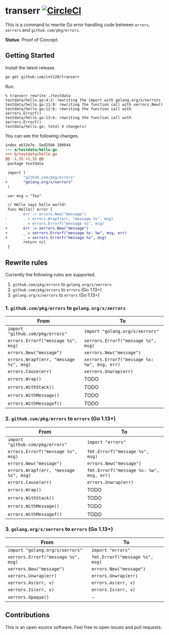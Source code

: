 # transerr [![CircleCI](https://circleci.com/gh/int128/transerr.svg?style=shield)](https://circleci.com/gh/int128/transerr)

This is a command to rewrite Go error handling code between `errors`, `xerrors` and `github.com/pkg/errors`.

**Status**: Proof of Concept.


## Getting Started

Install the latest release.

```sh
go get github.com/int128/transerr
```

Run.

```
% transerr rewrite ./testdata
testdata/hello.go:4:2: rewriting the import with golang.org/x/xerrors
testdata/hello.go:11:9: rewriting the function call with xerrors.New()
testdata/hello.go:12:6: rewriting the function call with xerrors.Errorf()
testdata/hello.go:13:6: rewriting the function call with xerrors.Errorf()
testdata/hello.go: total 4 change(s)
```

You can see the following changes.

```patch
index eb32e7e..5ed2504 100644
--- a/testdata/hello.go
+++ b/testdata/hello.go
@@ -1,15 +1,15 @@
 package testdata

 import (
-       "github.com/pkg/errors"
+       "golang.org/x/xerrors"
 )

 var msg = "foo"

 // Hello says hello world!
 func Hello() error {
-       err := errors.New("message")
-       _ = errors.Wrapf(err, "message %s", msg)
-       _ = errors.Errorf("message %s", msg)
+       err := xerrors.New("message")
+       _ = xerrors.Errorf("message %s: %w", msg, err)
+       _ = xerrors.Errorf("message %s", msg)
        return nil
 }
```


## Rewrite rules

Currently the following rules are supported.

1. `github.com/pkg/errors` to `golang.org/x/xerrors`
2. `github.com/pkg/errors` to `errors` (Go 1.13+)
3. `golang.org/x/xerrors` to `errors` (Go 1.13+)

### 1. `github.com/pkg/errors` to `golang.org/x/xerrors`

| From | To |
|------|----|
| `import "github.com/pkg/errors"` | `import "golang.org/x/xerrors"` |
| `errors.Errorf("message %s", msg)` | `xerrors.Errorf("message %s", msg)` |
| `errors.New("message")` | `xerrors.New("message")` |
| `errors.Wrapf(err, "message %s", msg)` | `xerrors.Errorf("message %s: %w", msg, err)` |
| `errors.Cause(err)` | `xerrors.Unwrap(err)` |
| `errors.Wrap()` | TODO |
| `errors.WithStack()` | TODO |
| `errors.WithMessage()` | TODO |
| `errors.WithMessagef()` | TODO |

### 2. `github.com/pkg/errors` to `errors` (Go 1.13+)

| From | To |
|------|----|
| `import "github.com/pkg/errors"` | `import "errors"` |
| `errors.Errorf("message %s", msg)` | `fmt.Errorf("message %s", msg)` |
| `errors.New("message")` | `errors.New("message")` |
| `errors.Wrapf(err, "message %s", msg)` | `fmt.Errorf("message %s: %w", msg, err)` |
| `errors.Cause(err)` | `errors.Unwrap(err)` |
| `errors.Wrap()` | TODO |
| `errors.WithStack()` | TODO |
| `errors.WithMessage()` | TODO |
| `errors.WithMessagef()` | TODO |

### 3. `golang.org/x/xerrors` to `errors` (Go 1.13+)

| From | To |
|------|----|
| `import "golang.org/x/xerrors"` | `import "errors"` |
| `xerrors.Errorf("message %s", msg)` | `fmt.Errorf("message %s", msg)` |
| `xerrors.New("message")` | `errors.New("message")` |
| `xerrors.Unwrap(err)` | `errors.Unwrap(err)` |
| `xerrors.As(err, v)` | `errors.As(err, v)` |
| `xerrors.Is(err, v)` | `errors.Is(err, v)` |
| `xerrors.Opaque()` | - |


## Contributions

This is an open source software.
Feel free to open issues and pull requests.
